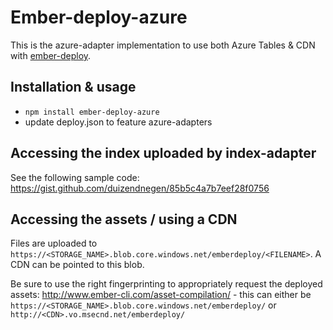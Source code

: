 # Ember-deploy-azure

This is the azure-adapter implementation to use both Azure Tables & CDN with
[ember-deploy](https://github.com/levelbossmike/ember-deploy).

## Installation & usage

* `npm install ember-deploy-azure`
* update deploy.json to feature azure-adapters

## Accessing the index uploaded by index-adapter

See the following sample code:
https://gist.github.com/duizendnegen/85b5c4a7b7eef28f0756

## Accessing the assets / using a CDN

Files are uploaded to `https://<STORAGE_NAME>.blob.core.windows.net/emberdeploy/<FILENAME>`.
A CDN can be pointed to this blob.

Be sure to use the right fingerprinting to appropriately request the deployed assets: http://www.ember-cli.com/asset-compilation/ - this can either be `https://<STORAGE_NAME>.blob.core.windows.net/emberdeploy/` or `http://<CDN>.vo.msecnd.net/emberdeploy/`
